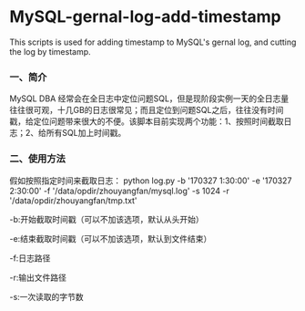 # MySQL-gernal-log-add-timestamp
This scripts is used for adding timestamp to MySQL's gernal log, and cutting the log by timestamp.

### 一、简介
MySQL DBA 经常会在全日志中定位问题SQL，但是现阶段实例一天的全日志量往往很可观，十几GB的日志很常见；而且定位到问题SQL之后，往往没有时间戳，给定位问题带来很大的不便。该脚本目前实现两个功能：1、按照时间截取日志；2、给所有SQL加上时间戳。

### 二、使用方法
假如按照指定时间来截取日志：
python log.py -b '170327  1:30:00' -e '170327  2:30:00' -f '/data/opdir/zhouyangfan/mysql.log' -s 1024 -r '/data/opdir/zhouyangfan/tmp.txt'
    
-b:开始截取时间戳（可以不加该选项，默认从头开始）

-e:结束截取时间戳（可以不加该选项，默认到文件结束）
    
-f:日志路径
    
-r:输出文件路径

-s:一次读取的字节数
